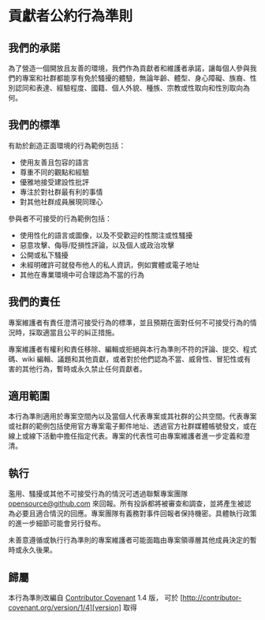 # 貢獻者公約行為準則

## 我們的承諾

為了營造一個開放且友善的環境，我們作為貢獻者和維護者承諾，讓每個人參與我們的專案和社群都能享有免於騷擾的體驗，無論年齡、體型、身心障礙、族裔、性別認同和表達、經驗程度、國籍、個人外貌、種族、宗教或性取向和性別取向為何。

## 我們的標準

有助於創造正面環境的行為範例包括：

- 使用友善且包容的語言
- 尊重不同的觀點和經驗
- 優雅地接受建設性批評
- 專注於對社群最有利的事情
- 對其他社群成員展現同理心

參與者不可接受的行為範例包括：

- 使用性化的語言或圖像，以及不受歡迎的性關注或性騷擾
- 惡意攻擊、侮辱/貶損性評論，以及個人或政治攻擊
- 公開或私下騷擾
- 未經明確許可就發布他人的私人資訊，例如實體或電子地址
- 其他在專業環境中可合理認為不當的行為

## 我們的責任

專案維護者有責任澄清可接受行為的標準，並且預期在面對任何不可接受行為的情況時，採取適當且公平的糾正措施。

專案維護者有權利和責任移除、編輯或拒絕與本行為準則不符的評論、提交、程式碼、wiki 編輯、議題和其他貢獻，或者對於他們認為不當、威脅性、冒犯性或有害的其他行為，暫時或永久禁止任何貢獻者。

## 適用範圍

本行為準則適用於專案空間內以及當個人代表專案或其社群的公共空間。代表專案或社群的範例包括使用官方專案電子郵件地址、透過官方社群媒體帳號發文，或在線上或線下活動中擔任指定代表。專案的代表性可由專案維護者進一步定義和澄清。

## 執行

濫用、騷擾或其他不可接受行為的情況可透過聯繫專案團隊 <opensource@github.com> 來回報。所有投訴都將被審查和調查，並將產生被認為必要且適合情況的回應。專案團隊有義務對事件回報者保持機密。具體執行政策的進一步細節可能會另行發布。

未善意遵循或執行行為準則的專案維護者可能面臨由專案領導層其他成員決定的暫時或永久後果。

## 歸屬

本行為準則改編自 [Contributor Covenant][homepage] 1.4 版，
可於 [http://contributor-covenant.org/version/1/4][version] 取得

[homepage]: http://contributor-covenant.org
[version]: http://contributor-covenant.org/version/1/4/
